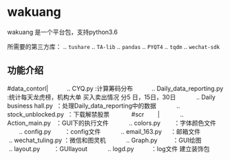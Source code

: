 wakuang
=======

wakuang 是一个平台包，支持python3.6

所需要的第三方库：
    .. `tushare`
    .. `TA-lib`
    .. `pandas`
    .. `PYQT4`
    .. `tqdm`
    .. `wechat-sdk`
    
功能介绍
--------

#data_contorl|
            .. CYQ.py :计算筹码分布
            .. Daily_data_reporting.py :统计每天龙虎榜，机构大单 买入卖出情况 分5 日，15日，30日
            .. Daily business hall.py  ：处理Daily_data_reporting中的数据
            .. stock_unblocked.py  ：下载解禁股票
            
#scr         |
            .. Action_main.py   ：GUI下的执行文件
            .. colors.py        ：字体颜色文件
            .. config.py        ：config文件
            .. email_163.py     ：邮箱文件
            .. wechat_tuling.py ：微信和图灵机
            .. Graph.py         ：GUI绘图
            .. layout.py        ：GUIlayout
            .. logd.py          ：log文件 建立装饰包
            
